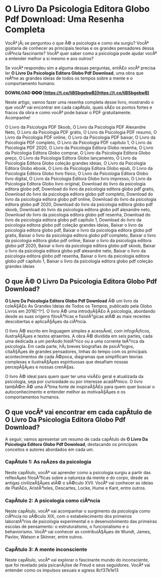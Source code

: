
 
# O Livro Da Psicologia Editora Globo Pdf Download: Uma Resenha Completa
  
VocÃª jÃ¡ se perguntou o que Ã© a psicologia e como ela surgiu? VocÃª gostaria de conhecer as principais teorias e os grandes pensadores dessa ciÃªncia fascinante? VocÃª quer saber como a psicologia pode ajudar vocÃª a entender melhor a si mesmo e aos outros?
  
Se vocÃª respondeu sim a alguma dessas perguntas, entÃ£o vocÃª precisa ler **O Livro Da Psicologia Editora Globo Pdf Download**, uma obra que reÃºne as grandes ideias de todos os tempos sobre a mente e o comportamento humano.
 
**DOWNLOAD ✪✪✪ [https://t.co/liBSbgebwB](https://t.co/liBSbgebwB)**


  
Neste artigo, vamos fazer uma resenha completa desse livro, mostrando o que vocÃª vai encontrar em cada capÃ­tulo, quais sÃ£o os pontos fortes e fracos da obra e como vocÃª pode baixar o PDF gratuitamente. Acompanhe!
 
O Livro da Psicologia PDF Skoob,  O Livro da Psicologia PDF Alexandre Neto,  O Livro da Psicologia PDF grátis,  O Livro da Psicologia PDF resumo,  O Livro da Psicologia PDF online,  O Livro da Psicologia PDF baixar,  O Livro da Psicologia PDF completo,  O Livro da Psicologia PDF capítulo 1,  O Livro da Psicologia PDF 2020,  O Livro da Psicologia Editora Globo resenha,  O Livro da Psicologia Editora Globo comprar,  O Livro da Psicologia Editora Globo preço,  O Livro da Psicologia Editora Globo lançamento,  O Livro da Psicologia Editora Globo coleção grandes ideias,  O Livro da Psicologia Editora Globo ebook,  O Livro da Psicologia Editora Globo epub,  O Livro da Psicologia Editora Globo livro físico,  O Livro da Psicologia Editora Globo livro digital,  O Livro da Psicologia Editora Globo livro impresso,  O Livro da Psicologia Editora Globo livro original,  Download do livro da psicologia editora globo pdf,  Download do livro da psicologia editora globo pdf gratis,  Download do livro da psicologia editora globo pdf completo,  Download do livro da psicologia editora globo pdf online,  Download do livro da psicologia editora globo pdf 2020,  Download do livro da psicologia editora globo pdf skoob,  Download do livro da psicologia editora globo pdf alexandre neto,  Download do livro da psicologia editora globo pdf resenha,  Download do livro da psicologia editora globo pdf capítulo 1,  Download do livro da psicologia editora globo pdf coleção grandes ideias,  Baixar o livro da psicologia editora globo pdf,  Baixar o livro da psicologia editora globo pdf gratis,  Baixar o livro da psicologia editora globo pdf completo,  Baixar o livro da psicologia editora globo pdf online,  Baixar o livro da psicologia editora globo pdf 2020,  Baixar o livro da psicologia editora globo pdf skoob,  Baixar o livro da psicologia editora globo pdf alexandre neto,  Baixar o livro da psicologia editora globo pdf resenha,  Baixar o livro da psicologia editora globo pdf capítulo 1,  Baixar o livro da psicologia editora globo pdf coleção grandes ideias
  
## O que Ã© O Livro Da Psicologia Editora Globo Pdf Download?
  
**O Livro Da Psicologia Editora Globo Pdf Download** Ã© um livro da coleÃ§Ã£o As Grandes Ideias de Todos os Tempos, publicado pela Globo Livros em 2016[^1^]. O livro Ã© uma introduÃ§Ã£o Ã  psicologia, abordando desde as suas origens filosÃ³ficas e fisiolÃ³gicas atÃ© as mais recentes descobertas e aplicaÃ§Ãµes da ciÃªncia.
  
O livro Ã© escrito em linguagem simples e acessÃ­vel, com infogrÃ¡ficos, ilustraÃ§Ãµes e textos atraentes. A obra Ã© dividida em seis partes, cada uma dedicada a um perÃ­odo histÃ³rico ou a uma corrente teÃ³rica da psicologia. Em cada parte, hÃ¡ breves biografias de psicÃ³logos, citaÃ§Ãµes de grandes pensadores, linhas do tempo com os principais acontecimentos de cada Ã©poca, diagramas que simplificam teorias complexas e ilustraÃ§Ãµes espirituosas que desafiam nossas percepÃ§Ãµes e nossas crenÃ§as.
  
O livro Ã© ideal para quem quer ter uma visÃ£o geral e atualizada da psicologia, seja por curiosidade ou por interesse acadÃªmico. O livro tambÃ©m Ã© uma Ã³tima fonte de inspiraÃ§Ã£o para quem quer buscar o autoconhecimento e entender melhor as motivaÃ§Ãµes e os comportamentos humanos.
  
## O que vocÃª vai encontrar em cada capÃ­tulo de O Livro Da Psicologia Editora Globo Pdf Download?
  
A seguir, vamos apresentar um resumo de cada capÃ­tulo de **O Livro Da Psicologia Editora Globo Pdf Download**, destacando os principais conceitos e autores abordados em cada um.
  
### CapÃ­tulo 1: As raÃ­zes da psicologia
  
Neste capÃ­tulo, vocÃª vai aprender como a psicologia surgiu a partir das reflexÃµes filosÃ³ficas sobre a natureza da mente e do corpo, desde as antigas civilizaÃ§Ãµes atÃ© o sÃ©culo XVII. VocÃª vai conhecer as ideias de PlatÃ£o, AristÃ³teles, Descartes, Locke, Hume e Kant, entre outros.
  
### CapÃ­tulo 2: A psicologia como ciÃªncia
  
Neste capÃ­tulo, vocÃª vai acompanhar o surgimento da psicologia como ciÃªncia no sÃ©culo XIX, com o estabelecimento dos primeiros laboratÃ³rios de psicologia experimental e o desenvolvimento das primeiras escolas de pensamento: o estruturalismo, o funcionalismo e o behaviorismo. VocÃª vai conhecer as contribuiÃ§Ãµes de Wundt, James, Pavlov, Watson e Skinner, entre outros.
  
### CapÃ­tulo 3: A mente inconsciente
  
Neste capÃ­tulo, vocÃª vai explorar o fascinante mundo do inconsciente, que foi revelado pela psicanÃ¡lise de Freud e seus seguidores. VocÃª vai entender como os impulsos sexuais e agress
 8cf37b1e13
 
